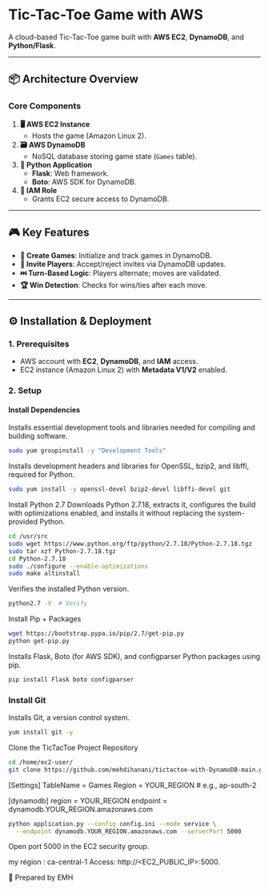 # **Tic-Tac-Toe Game with AWS**  

A cloud-based Tic-Tac-Toe game built with **AWS EC2**, **DynamoDB**, and **Python/Flask**.  

---

## **📦 Architecture Overview**  
### **Core Components**  
1. **🖥️ AWS EC2 Instance**  
   - Hosts the game (Amazon Linux 2).  
2. **🗃️ AWS DynamoDB**  
   - NoSQL database storing game state (`Games` table).  
3. **🐍 Python Application**  
   - **Flask**: Web framework.  
   - **Boto**: AWS SDK for DynamoDB.  
4. **🔐 IAM Role**  
   - Grants EC2 secure access to DynamoDB.  

---

## **🎮 Key Features**  
- **🚀 Create Games**: Initialize and track games in DynamoDB.  
- **🤝 Invite Players**: Accept/reject invites via DynamoDB updates.  
- **⏭️ Turn-Based Logic**: Players alternate; moves are validated.  
- **🏆 Win Detection**: Checks for wins/ties after each move.  

---

## **⚙️ Installation & Deployment**  

### **1. Prerequisites**  
- AWS account with **EC2**, **DynamoDB**, and **IAM** access.  
- EC2 instance (Amazon Linux 2) with **Metadata V1/V2** enabled.  

### **2. Setup**  
#### **Install Dependencies**  
Installs essential development tools and libraries needed for compiling and building software.

```bash
sudo yum groupinstall -y "Development Tools"
```

Installs development headers and libraries for OpenSSL, bzip2, and libffi, required for Python.

```bash
sudo yum install -y openssl-devel bzip2-devel libffi-devel git
```

Install Python 2.7
Downloads Python 2.7.18, extracts it, configures the build with optimizations enabled, and installs it without replacing the system-provided Python.

```bash
cd /usr/src
sudo wget https://www.python.org/ftp/python/2.7.18/Python-2.7.18.tgz
sudo tar xzf Python-2.7.18.tgz
cd Python-2.7.18
sudo ./configure --enable-optimizations
sudo make altinstall
```

Verifies the installed Python version.

```bash
python2.7 -V  # Verify
```

Install Pip + Packages

```bash
wget https://bootstrap.pypa.io/pip/2.7/get-pip.py
python get-pip.py
```

Installs Flask, Boto (for AWS SDK), and configparser Python packages using pip.

```bash
pip install Flask boto configparser
```
### Install Git

Installs Git, a version control system.

```bash
yum install git -y
```

Clone the TicTacToe Project Repository

```bash
cd /home/ec2-user/
git clone https://github.com/mehdihanani/tictactoe-with-DynamoDB-main.git
```
[Settings]
TableName = Games
Region = YOUR_REGION  # e.g., ap-south-2

[dynamodb]
region = YOUR_REGION
endpoint = dynamodb.YOUR_REGION.amazonaws.com
```bash
python application.py --config config.ini --mode service \
  --endpoint dynamodb.YOUR_REGION.amazonaws.com --serverPort 5000
```
Open port 5000 in the EC2 security group.

my région : ca-central-1
Access: http://<EC2_PUBLIC_IP>:5000.

📝 Prepared by EMH
